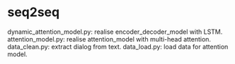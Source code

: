 # seq2seq
dynamic_attention_model.py: realise encoder_decoder_model with LSTM.
attention_model.py: realise attention_model with multi-head attention.
data_clean.py: extract dialog from text.
data_load.py: load data for attention model.
